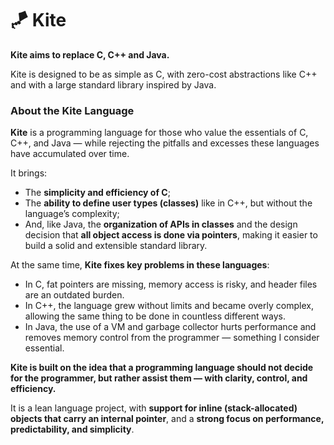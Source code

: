 # 🪁 Kite

**Kite aims to replace C, C++ and Java.**

Kite is designed to be as simple as C, with zero-cost abstractions like C++ and with a large standard library inspired by Java.

### About the Kite Language

**Kite** is a programming language for those who value the essentials of C, C++, and Java — while rejecting the pitfalls and excesses these languages have accumulated over time.

It brings:
- The **simplicity and efficiency of C**;
- The **ability to define user types (classes)** like in C++, but without the language’s complexity;
- And, like Java, the **organization of APIs in classes** and the design decision that **all object access is done via pointers**, making it easier to build a solid and extensible standard library.

At the same time, **Kite fixes key problems in these languages**:
- In C, fat pointers are missing, memory access is risky, and header files are an outdated burden.
- In C++, the language grew without limits and became overly complex, allowing the same thing to be done in countless different ways.
- In Java, the use of a VM and garbage collector hurts performance and removes memory control from the programmer — something I consider essential.

**Kite is built on the idea that a programming language should not decide for the programmer, but rather assist them — with clarity, control, and efficiency.**

It is a lean language project, with **support for inline (stack-allocated) objects that carry an internal pointer**, and a **strong focus on performance, predictability, and simplicity**.

